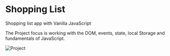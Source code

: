 # Shopping List

Shopping list app with Vanilla JavaScript

The Project focus is working with the DOM, events, state, local Storage and fundamentals of JavaScript.

![Project](https://github.com/manabt/Shopping-list/assets/84787038/1cd36b1a-7d42-48f2-995b-f03208811955=250x250)
